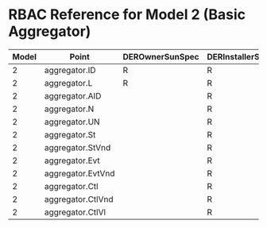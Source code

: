 # RBAC Reference for Model 2 (Basic Aggregator)

| Model | Point | DEROwnerSunSpec | DERInstallerSunSpec | DERVendorSunSpec | ServiceProviderSunSpec | GridOperatorSunSpec |
|-------|-------|------------------|---------------------|------------------|------------------------|---------------------|
| 2 | aggregator.ID | R | R | R | R | R |
| 2 | aggregator.L | R | R | R | R | R |
| 2 | aggregator.AID |  | R | R |  |  |
| 2 | aggregator.N |  | R | R |  |  |
| 2 | aggregator.UN |  | R | R |  |  |
| 2 | aggregator.St |  | R | R |  |  |
| 2 | aggregator.StVnd |  | R | R |  |  |
| 2 | aggregator.Evt |  | R | R |  |  |
| 2 | aggregator.EvtVnd |  | R | R |  |  |
| 2 | aggregator.Ctl |  | R | R |  |  |
| 2 | aggregator.CtlVnd |  | R | R |  |  |
| 2 | aggregator.CtlVl |  | R | R |  |  |
